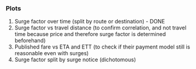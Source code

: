 ### Plots
1. Surge factor over time (split by route or destination) - DONE
2. Surge factor vs travel distance (to confirm correlation, and not travel time because price and therefore surge factor is determined beforehand)
3. Published fare vs ETA and ETT (to check if their payment model still is reasonable even with surges)
4. Surge factor split by surge notice (dichotomous)
